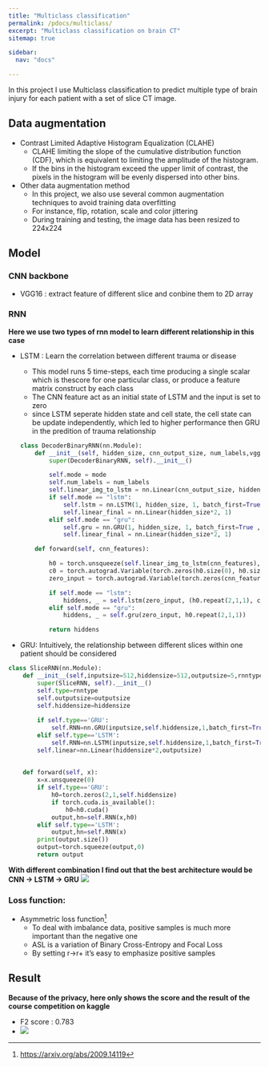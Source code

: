 ```yaml
---
title: "Multiclass classification"
permalink: /pdocs/multiclass/
excerpt: "Multiclass classification on brain CT"
sitemap: true

sidebar:
  nav: "docs"

---
```


In this project I use Multiclass classification to predict multiple type of brain injury for each patient with a set of slice CT image. 

## Data augmentation
- Contrast Limited Adaptive Histogram Equalization (CLAHE)
    - CLAHE limiting the slope of the cumulative distribution function (CDF), which is equivalent to limiting the amplitude of the histogram.
    - If the bins in the histogram exceed the upper limit of contrast, the pixels in the histogram will be evenly dispersed into other bins.
- Other data augmentation method
    - In this project, we also use several common augmentation techniques to avoid training data overfitting
    - For instance, flip, rotation, scale and color jittering
    - During training and testing, the image data has been resized to 224x224

## Model
### CNN backbone
- VGG16 : extract feature of different slice and conbine them to 2D array
### RNN 
**Here we use two types of rnn model to learn different relationship in this case**
- LSTM : Learn the correlation between different trauma or disease
    - This model runs 5 time-steps, each time producing a single scalar which is thescore for one particular class, or produce a feature matrix construct by each class
    - The CNN feature act as an initial state of LSTM and the input is set to zero
    - since LSTM seperate hidden state and cell state, the cell state can be update independently, which led to higher performance then GRU in the predition of trauma relationship
    ```python
    class DecoderBinaryRNN(nn.Module):
        def __init__(self, hidden_size, cnn_output_size, num_labels,vgg = None,mode = "lstm"):
            super(DecoderBinaryRNN, self).__init__()

            self.mode = mode
            self.num_labels = num_labels
            self.linear_img_to_lstm = nn.Linear(cnn_output_size, hidden_size)
            if self.mode == "lstm":
                self.lstm = nn.LSTM(1, hidden_size, 1, batch_first=True, bidirectional=True)
                self.linear_final = nn.Linear(hidden_size*2, 1)
            elif self.mode == "gru":
                self.gru = nn.GRU(1, hidden_size, 1, batch_first=True , bidirectional=True)
                self.linear_final = nn.Linear(hidden_size*2, 1)

        def forward(self, cnn_features):

            h0 = torch.unsqueeze(self.linear_img_to_lstm(cnn_features), 0).to("cuda")
            c0 = torch.autograd.Variable(torch.zeros(h0.size(0), h0.size(1), h0.size(2)), requires_grad = False).to("cuda")
            zero_input = torch.autograd.Variable(torch.zeros(cnn_features.size(0), self.num_labels, 1), requires_grad = False).to("cuda")

            if self.mode == "lstm":
                hiddens, _ = self.lstm(zero_input, (h0.repeat(2,1,1), c0.repeat(2,1,1)))
            elif self.mode == "gru":
                hiddens, _ = self.gru(zero_input, h0.repeat(2,1,1))

            return hiddens
    ```
 
- GRU: Intuitively, the relationship between different slices within one patient should be considered
```python
class SliceRNN(nn.Module):
    def __init__(self,inputsize=512,hiddensize=512,outputsize=5,rnntype='GRU'):
        super(SliceRNN, self).__init__()
        self.type=rnntype
        self.outputsize=outputsize
        self.hiddensize=hiddensize
        
        if self.type=='GRU':
            self.RNN=nn.GRU(inputsize,self.hiddensize,1,batch_first=True,bidirectional=True)
        elif self.type=='LSTM':
            self.RNN=nn.LSTM(inputsize,self.hiddensize,1,batch_first=True,bidirectional=True)
        self.linear=nn.Linear(hiddensize*2,outputsize)
        
        
    def forward(self, x):
        x=x.unsqueeze(0)
        if self.type=='GRU':
            h0=torch.zeros(2,1,self.hiddensize)
            if torch.cuda.is_available():
                h0=h0.cuda()
            output,hn=self.RNN(x,h0)
        elif self.type=='LSTM':
            output,hn=self.RNN(x)
        print(output.size())
        output=torch.squeeze(output,0)
        return output
```

**With different combination I find out that the best architecture would be CNN -> LSTM -> GRU**
![](https://i.imgur.com/BQPQfNz.png)

### Loss function:
- Asymmetric loss function[^first]
    - To deal with imbalance data, positive samples is much more important than the negative one
    - ASL is a variation of Binary Cross-Entropy and Focal Loss
    - By setting r->r+ it’s easy to emphasize positive samples

## Result
**Because of the privacy, here only shows the score and the result of the course competition on kaggle**

- F2 score : 0.783
- ![](https://i.imgur.com/olmSxDx.jpg)


[^first]: https://arxiv.org/abs/2009.14119
